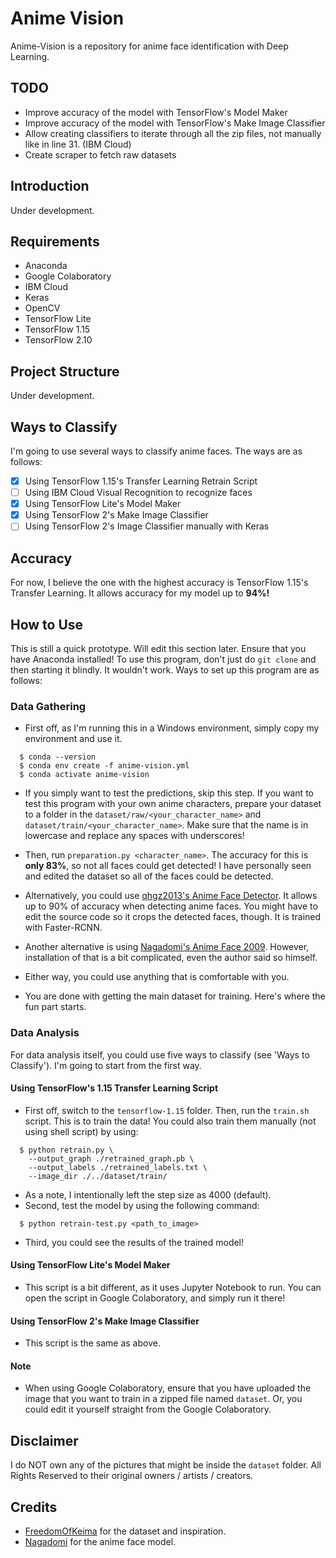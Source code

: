 # Anime Vision

Anime-Vision is a repository for anime face identification with Deep Learning.

## TODO

- Improve accuracy of the model with TensorFlow's Model Maker
- Improve accuracy of the model with TensorFlow's Make Image Classifier
- Allow creating classifiers to iterate through all the zip files, not manually like in line 31. (IBM Cloud)
- Create scraper to fetch raw datasets

## Introduction

Under development.

## Requirements

- Anaconda
- Google Colaboratory
- IBM Cloud
- Keras
- OpenCV
- TensorFlow Lite
- TensorFlow 1.15
- TensorFlow 2.10

## Project Structure

Under development.

## Ways to Classify

I'm going to use several ways to classify anime faces. The ways are as follows:

- [x] Using TensorFlow 1.15's Transfer Learning Retrain Script
- [ ] Using IBM Cloud Visual Recognition to recognize faces
- [x] Using TensorFlow Lite's Model Maker
- [x] Using TensorFlow 2's Make Image Classifier
- [ ] Using TensorFlow 2's Image Classifier manually with Keras

## Accuracy

For now, I believe the one with the highest accuracy is TensorFlow 1.15's Transfer Learning. It allows accuracy for my model up to **94%!**

## How to Use

This is still a quick prototype. Will edit this section later. Ensure that you have Anaconda installed! To use this program, don't just do `git clone` and then starting it blindly. It wouldn't work. Ways to set up this program are as follows:

### Data Gathering

- First off, as I'm running this in a Windows environment, simply copy my environment and use it.

```
  $ conda --version
  $ conda env create -f anime-vision.yml
  $ conda activate anime-vision
```

- If you simply want to test the predictions, skip this step. If you want to test this program with your own anime characters, prepare your dataset to a folder in the `dataset/raw/<your_character_name>` and `dataset/train/<your_character_name>`. Make sure that the name is in lowercase and replace any spaces with underscores!

- Then, run `preparation.py <character_name>`. The accuracy for this is **only 83%**, so not all faces could get detected! I have personally seen and edited the dataset so all of the faces could be detected.

- Alternatively, you could use [qhgz2013's Anime Face Detector](https://github.com/qhgz2013/anime-face-detector). It allows up to 90% of accuracy when detecting anime faces. You might have to edit the source code so it crops the detected faces, though. It is trained with Faster-RCNN.

- Another alternative is using [Nagadomi's Anime Face 2009](https://github.com/nagadomi/animeface-2009). However, installation of that is a bit complicated, even the author said so himself.

- Either way, you could use anything that is comfortable with you.

- You are done with getting the main dataset for training. Here's where the fun part starts.

### Data Analysis

For data analysis itself, you could use five ways to classify (see 'Ways to Classify'). I'm going to start from the first way.

#### Using TensorFlow's 1.15 Transfer Learning Script

- First off, switch to the `tensorflow-1.15` folder. Then, run the `train.sh` script. This is to train the data! You could also train them manually (not using shell script) by using:

```
  $ python retrain.py \
    --output_graph ./retrained_graph.pb \
    --output_labels ./retrained_labels.txt \
    --image_dir ./../dataset/train/
```

- As a note, I intentionally left the step size as 4000 (default).
- Second, test the model by using the following command:

```
  $ python retrain-test.py <path_to_image>
```

- Third, you could see the results of the trained model!

#### Using TensorFlow Lite's Model Maker

- This script is a bit different, as it uses Jupyter Notebook to run. You can open the script in Google Colaboratory, and simply run it there!

#### Using TensorFlow 2's Make Image Classifier

- This script is the same as above.

#### Note

- When using Google Colaboratory, ensure that you have uploaded the image that you want to train in a zipped file named `dataset`. Or, you could edit it yourself straight from the Google Colaboratory.

## Disclaimer

I do NOT own any of the pictures that might be inside the `dataset` folder. All Rights Reserved to their original owners / artists / creators.

## Credits

- [FreedomOfKeima](https://github.com/freedomofkeima) for the dataset and inspiration.
- [Nagadomi](https://github.com/nagadomi) for the anime face model.
